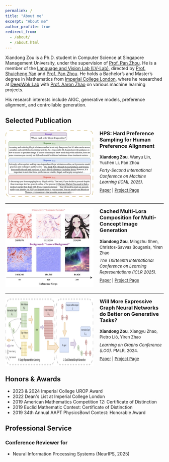 ```yaml
---
permalink: /
title: "About me"
excerpt: "About me"
author_profile: true
redirect_from: 
  - /about/
  - /about.html
---
```


Xiandong Zou is a Ph.D. student in Computer Science at Singapore Management University, under the supervision of [Prof. Pan Zhou](https://panzhous.github.io/). He is a member of the [Language and Vision Lab (LV-Lab)](https://www.lv-lab.org/), directed by [Prof. Shuicheng Yan](https://yanshuicheng.info/) and [Prof. Pan Zhou](https://panzhous.github.io/). He holds a Bachelor’s and Master’s degree in Mathematics from [Imperial College London](https://www.imperial.ac.uk/mathematics/), where he researched at [DeepWok Lab](https://deepwok.github.io/) with [Prof. Aaron Zhao](https://aaron-zhao123.github.io/) on various machine learning projects.

His research interests include AIGC, generative models, preference alignment, and controllable generation.

Selected Publication
-----

<div style="display: flex; margin-bottom: 20px;">
  <img src="../images/paper/hps.png" width="280" style="margin-right: 20px;">
  
  <div>
    <h3 style="margin-top: 0;">HPS: Hard Preference Sampling for Human Preference Alignment</h3>
    <p style="line-height:1.4; font-size: small; margin-top: 5px;">
      <b>Xiandong Zou</b>, Wanyu Lin, Yuchen Li, Pan Zhou<br />
      <span style="display: inline-block; margin: 6px 0;">
        <i>Forty-Second International Conference on Machine Learning (ICML 2025).</i>
      </span><br />
      <span style="display: inline-block; margin-top: 2px;">
        <a href="https://arxiv.org/abs/2502.14400">Paper</a> |
        <a href="">Project Page</a>
      </span>
    </p>
  </div>
</div>

<hr>

<div style="display: flex; margin-bottom: 20px;">
  <img src="../images/paper/smot.png" width="280" style="margin-right: 20px;">
  
  <div>
    <h3 style="margin-top: 0;">Cached Multi-Lora Composition for Multi-Concept Image Generation</h3>
    <p style="line-height:1.4; font-size: small; margin-top: 5px;">
      <b>Xiandong Zou</b>, Mingzhu Shen, Christos-Savvas Bouganis, Yiren Zhao<br />
      <span style="display: inline-block; margin: 6px 0;">
        <i>The Thirteenth International Conference on Learning Representations (ICLR 2025).</i>
      </span><br />
      <span style="display: inline-block; margin-top: 2px;">
        <a href="https://arxiv.org/abs/2502.04923">Paper</a> |
        <a href="https://github.com/Yqcca/CMLoRA">Project Page</a>
      </span>
    </p>
  </div>
</div>

<hr>

<div style="display: flex; margin-bottom: 20px;">
  <img src="../images/paper/gnn.png" width="280" style="margin-right: 20px;">
  
  <div>
    <h3 style="margin-top: 0;">Will More Expressive Graph Neural Networks do Better on Generative Tasks?</h3>
    <p style="line-height:1.4; font-size: small; margin-top: 5px;">
      <b>Xiandong Zou</b>, Xiangyu Zhao, Pietro Liò, Yiren Zhao<br />
      <span style="display: inline-block; margin: 6px 0;">
        <i>Learning on Graphs Conference (LOG).</i> PMLR, 2024.
      </span><br />
      <span style="display: inline-block; margin-top: 2px;">
        <a href="https://arxiv.org/abs/2308.11978">Paper</a> |
        <a href="https://github.com/Yqcca/graph-generative-models">Project Page</a> 
      </span>
    </p>
  </div>
</div>


Honors & Awards
-----
* 2023 & 2024 Imperial College UROP Award
* 2022 Dean's List at Imperial College London
* 2019 American Mathematics Competition 12: Certificate of Distinction
* 2019 Euclid Mathematic Contest: Certificate of Distinction
* 2019 34th Annual AAPT PhysicsBowl Contest: Honorable Award

Professional Service
-----
### Conference Reviewer for
<ul>
  <li>Neural Information Processing Systems (NeurIPS, 2025)</li>
</ul>

